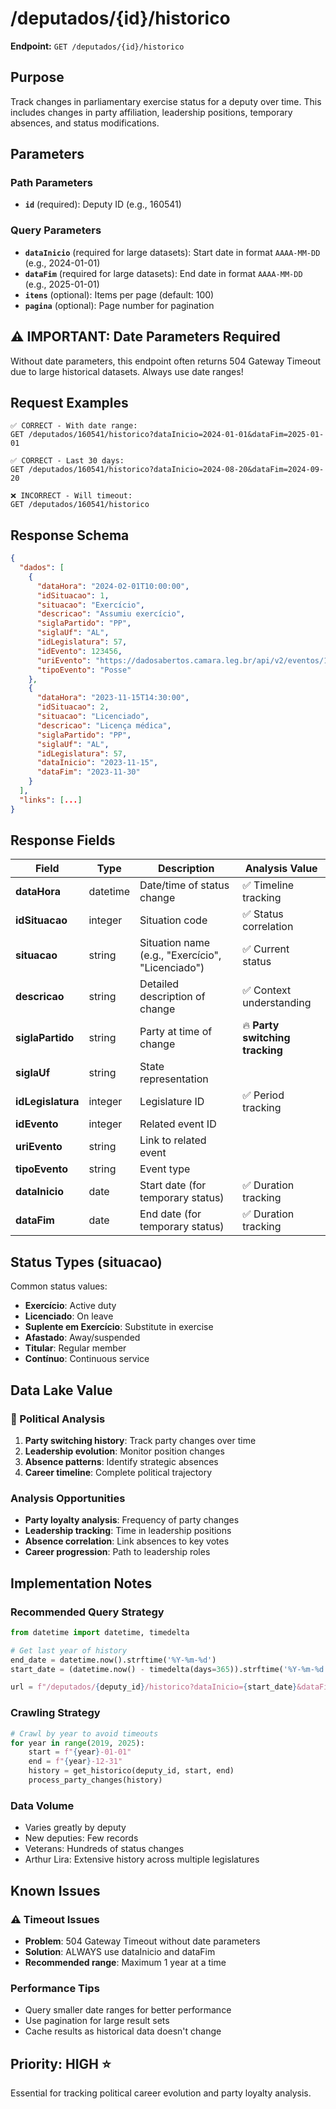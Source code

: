 # /deputados/{id}/historico

**Endpoint:** `GET /deputados/{id}/historico`

## Purpose
Track changes in parliamentary exercise status for a deputy over time. This includes changes in party affiliation, leadership positions, temporary absences, and status modifications.

## Parameters

### Path Parameters
- **`id`** (required): Deputy ID (e.g., 160541)

### Query Parameters
- **`dataInicio`** (required for large datasets): Start date in format `AAAA-MM-DD` (e.g., 2024-01-01)
- **`dataFim`** (required for large datasets): End date in format `AAAA-MM-DD` (e.g., 2025-01-01)
- **`itens`** (optional): Items per page (default: 100)
- **`pagina`** (optional): Page number for pagination

## ⚠️ IMPORTANT: Date Parameters Required
Without date parameters, this endpoint often returns 504 Gateway Timeout due to large historical datasets. Always use date ranges!

## Request Examples
```
✅ CORRECT - With date range:
GET /deputados/160541/historico?dataInicio=2024-01-01&dataFim=2025-01-01

✅ CORRECT - Last 30 days:
GET /deputados/160541/historico?dataInicio=2024-08-20&dataFim=2024-09-20

❌ INCORRECT - Will timeout:
GET /deputados/160541/historico
```

## Response Schema
```json
{
  "dados": [
    {
      "dataHora": "2024-02-01T10:00:00",
      "idSituacao": 1,
      "situacao": "Exercício",
      "descricao": "Assumiu exercício",
      "siglaPartido": "PP",
      "siglaUf": "AL",
      "idLegislatura": 57,
      "idEvento": 123456,
      "uriEvento": "https://dadosabertos.camara.leg.br/api/v2/eventos/123456",
      "tipoEvento": "Posse"
    },
    {
      "dataHora": "2023-11-15T14:30:00",
      "idSituacao": 2,
      "situacao": "Licenciado",
      "descricao": "Licença médica",
      "siglaPartido": "PP",
      "siglaUf": "AL",
      "idLegislatura": 57,
      "dataInicio": "2023-11-15",
      "dataFim": "2023-11-30"
    }
  ],
  "links": [...]
}
```

## Response Fields

| Field | Type | Description | Analysis Value |
|-------|------|-------------|----------------|
| **dataHora** | datetime | Date/time of status change | ✅ Timeline tracking |
| **idSituacao** | integer | Situation code | ✅ Status correlation |
| **situacao** | string | Situation name (e.g., "Exercício", "Licenciado") | ✅ Current status |
| **descricao** | string | Detailed description of change | ✅ Context understanding |
| **siglaPartido** | string | Party at time of change | 🔥 **Party switching tracking** |
| **siglaUf** | string | State representation | |
| **idLegislatura** | integer | Legislature ID | ✅ Period tracking |
| **idEvento** | integer | Related event ID | |
| **uriEvento** | string | Link to related event | |
| **tipoEvento** | string | Event type | |
| **dataInicio** | date | Start date (for temporary status) | ✅ Duration tracking |
| **dataFim** | date | End date (for temporary status) | ✅ Duration tracking |

## Status Types (situacao)
Common status values:
- **Exercício**: Active duty
- **Licenciado**: On leave
- **Suplente em Exercício**: Substitute in exercise
- **Afastado**: Away/suspended
- **Titular**: Regular member
- **Contínuo**: Continuous service

## Data Lake Value

### 🎯 Political Analysis
1. **Party switching history**: Track party changes over time
2. **Leadership evolution**: Monitor position changes
3. **Absence patterns**: Identify strategic absences
4. **Career timeline**: Complete political trajectory

### Analysis Opportunities
- **Party loyalty analysis**: Frequency of party changes
- **Leadership tracking**: Time in leadership positions
- **Absence correlation**: Link absences to key votes
- **Career progression**: Path to leadership roles

## Implementation Notes

### Recommended Query Strategy
```python
from datetime import datetime, timedelta

# Get last year of history
end_date = datetime.now().strftime('%Y-%m-%d')
start_date = (datetime.now() - timedelta(days=365)).strftime('%Y-%m-%d')

url = f"/deputados/{deputy_id}/historico?dataInicio={start_date}&dataFim={end_date}"
```

### Crawling Strategy
```python
# Crawl by year to avoid timeouts
for year in range(2019, 2025):
    start = f"{year}-01-01"
    end = f"{year}-12-31"
    history = get_historico(deputy_id, start, end)
    process_party_changes(history)
```

### Data Volume
- Varies greatly by deputy
- New deputies: Few records
- Veterans: Hundreds of status changes
- Arthur Lira: Extensive history across multiple legislatures

## Known Issues

### ⚠️ Timeout Issues
- **Problem**: 504 Gateway Timeout without date parameters
- **Solution**: ALWAYS use dataInicio and dataFim
- **Recommended range**: Maximum 1 year at a time

### Performance Tips
- Query smaller date ranges for better performance
- Use pagination for large result sets
- Cache results as historical data doesn't change

## Priority: **HIGH** ⭐
Essential for tracking political career evolution and party loyalty analysis.